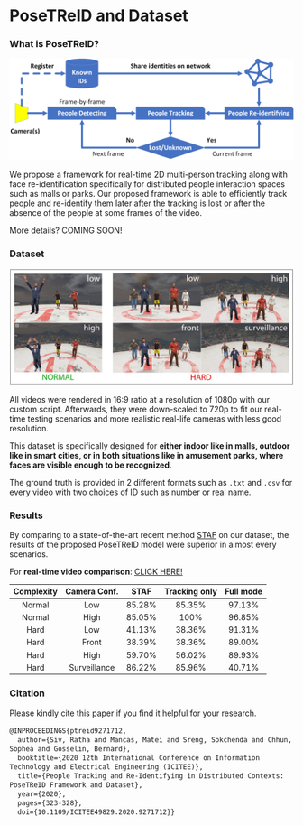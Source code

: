 # PoseTReID and Dataset

### What is PoseTReID?

![alt text](https://raw.githubusercontent.com/rathaumons/PoseTReID_DATASET/master/img/framework.png)

We propose a framework for real-time 2D multi-person tracking along with face re-identification specifically for distributed people interaction spaces such as malls or parks. Our proposed framework is able to efficiently track people and re-identify them later after the tracking is lost or after the absence of the people at some frames of the video.

More details? COMING SOON!

### Dataset

![alt text](https://raw.githubusercontent.com/rathaumons/PoseTReID_DATASET/master/img/dataset_overview.jpg)

All videos were rendered in 16:9 ratio at a resolution of 1080p with our custom script. Afterwards, they were down-scaled to 720p to fit our real-time testing scenarios and more realistic real-life cameras with less good resolution. 

This dataset is specifically designed for **either indoor like in malls, outdoor like in smart cities, or in both situations like in amusement parks, where faces are visible enough to be recognized**.

The ground truth is provided in 2 different formats such as `.txt` and `.csv` for every video with two choices of ID such as number or real name.

### Results
By comparing to a state-of-the-art recent method [STAF](https://cmu-perceptual-computing-lab.github.io/spatio-temporal-affinity-fields/) on our dataset, the results of the proposed PoseTReID model were superior in almost every scenarios.

For **real-time video comparison**: [CLICK HERE!](https://drive.google.com/open?id=1WLGrRAdQPV-tA9B2OZPEwwMvFDVAymqX)

| Complexity | Camera Conf. | STAF | Tracking only | Full mode |
| :-------------: | :-------------: | :-------------: | :-------------: | :-------------: |
| Normal | Low | 85.28% | 85.35% | 97.13% |
| Normal | High | 85.05% | 100% | 96.85% |
| Hard | Low | 41.13% | 38.36% | 91.31% |
| Hard | Front | 38.39% | 38.36% | 89.00% |
| Hard | High | 59.70% | 56.02% | 89.93% |
| Hard | Surveillance | 86.22% | 85.96% | 40.71% |

### Citation
Please kindly cite this paper if you find it helpful for your research.
```
@INPROCEEDINGS{ptreid9271712,
  author={Siv, Ratha and Mancas, Matei and Sreng, Sokchenda and Chhun, Sophea and Gosselin, Bernard},
  booktitle={2020 12th International Conference on Information Technology and Electrical Engineering (ICITEE)}, 
  title={People Tracking and Re-Identifying in Distributed Contexts: PoseTReID Framework and Dataset}, 
  year={2020},
  pages={323-328},
  doi={10.1109/ICITEE49829.2020.9271712}}
```
